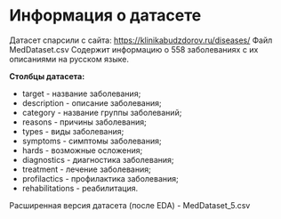 # Информация о датасете

Датасет спарсили с сайта: https://klinikabudzdorov.ru/diseases/
Файл MedDataset.csv
Содержит информацию о 558 заболеваниях с их описаниями на русском языке.

**Столбцы датасета:**

- target - название заболевания;
- description - описание заболевания;
- category - название группы заболеваний;
- reasons - причины заболевания;
- types - виды заболевания;
- symptoms - симптомы заболевания;
- hards - возможные осложения;
- diagnostics - диагностика заболевания;
- treatment - лечение заболевания;
- profilactics - профилактика заболевания;
- rehabilitations - реабилитация.

Расширенная версия датасета (после EDA) - MedDataset_5.csv